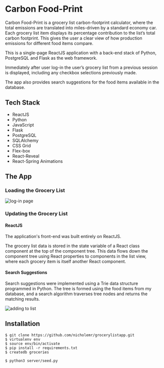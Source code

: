 # Carbon Food-Print

Carbon Food-Print is a grocery list carbon-footprint calculator, where the total emissions are translated into miles-driven by a standard economy car. Each grocery list item displays its percentage contribution to the list’s total carbon footprint. This gives the user a clear view of how production emissions for different food items compare. 

This is a single-page ReactJS application with a back-end stack of Python, PostgreSQL and Flask as the web framework.

Immediately after user log-in the user’s grocery list from a previous session is displayed, including any checkbox selections previously made. 

The app also provides search suggestions for the food items available in the database. 

## Tech Stack
- ReactJS
- Python
- JavaScript
- Flask
- PostgreSQL
- SQLAlchemy
- CSS Grid
- Flex-box
- React-Reveal
- React-Spring Animations

## The App
### Loading the Grocery List

![log-in page](https://github.com/nicholemr/grocerylistapp/blob/master/READme/login.gif)


### Updating the Grocery List

#### ReactJS

The application's front-end was built entirely on ReactJS.

The grocery list data is stored in the state variable of a React class component at the top of the component tree. This data flows down the component tree using React properties to components in the list view, where each grocery item is itself another React component. 

#### Search Suggestions

Search suggestions were implemented using a Trie data structure programmed in Python. The tree is formed using the food items from my database, and a search algorithm traverses tree nodes and returns the matching results.

![adding to list](https://github.com/nicholemr/grocerylistapp/blob/master/READme/addingItems.gif)

## Installation
```
$ git clone https://github.com/nicholemr/grocerylistapp.git
$ virtualenv env
$ source env/bin/activate
$ pip install -r requirements.txt
$ createdb groceries

$ python3 server/seed.py
```
